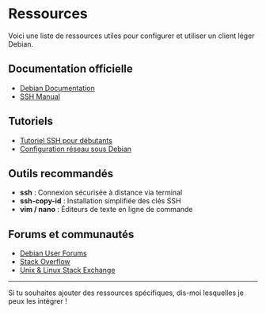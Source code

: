 # Ressources

Voici une liste de ressources utiles pour configurer et utiliser un client léger Debian.

## Documentation officielle

- [Debian Documentation](https://www.debian.org/doc/)
- [SSH Manual](https://man.openbsd.org/ssh)

## Tutoriels

- [Tutoriel SSH pour débutants](https://www.ssh.com/academy/ssh)
- [Configuration réseau sous Debian](https://wiki.debian.org/NetworkConfiguration)

## Outils recommandés

- **ssh** : Connexion sécurisée à distance via terminal
- **ssh-copy-id** : Installation simplifiée des clés SSH
- **vim / nano** : Éditeurs de texte en ligne de commande

## Forums et communautés

- [Debian User Forums](https://forums.debian.net/)
- [Stack Overflow](https://stackoverflow.com/questions/tagged/debian)
- [Unix & Linux Stack Exchange](https://unix.stackexchange.com/questions/tagged/debian)

---

Si tu souhaites ajouter des ressources spécifiques, dis-moi lesquelles je peux les intégrer !

